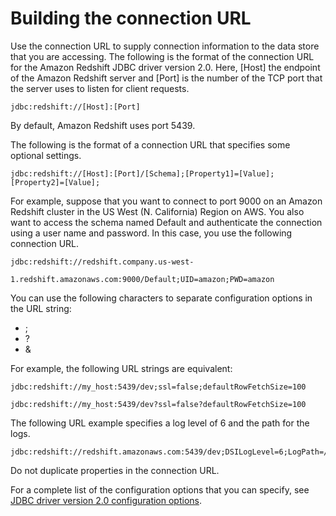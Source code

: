# Building the connection URL<a name="jdbc20-build-connection-url"></a>

Use the connection URL to supply connection information to the data store that you are accessing\. The following is the format of the connection URL for the Amazon Redshift JDBC driver version 2\.0\. Here, \[Host\] the endpoint of the Amazon Redshift server and \[Port\] is the number of the TCP port that the server uses to listen for client requests\.

```
jdbc:redshift://[Host]:[Port]
```

By default, Amazon Redshift uses port 5439\.

The following is the format of a connection URL that specifies some optional settings\.

```
jdbc:redshift://[Host]:[Port]/[Schema];[Property1]=[Value];
[Property2]=[Value];
```

For example, suppose that you want to connect to port 9000 on an Amazon Redshift cluster in the US West \(N\. California\) Region on AWS\. You also want to access the schema named Default and authenticate the connection using a user name and password\. In this case, you use the following connection URL\.

```
jdbc:redshift://redshift.company.us-west-
                1.redshift.amazonaws.com:9000/Default;UID=amazon;PWD=amazon
```

You can use the following characters to separate configuration options in the URL string:
+ ;
+ ?
+ &

For example, the following URL strings are equivalent:

```
jdbc:redshift://my_host:5439/dev;ssl=false;defaultRowFetchSize=100
```

```
jdbc:redshift://my_host:5439/dev?ssl=false?defaultRowFetchSize=100
```

The following URL example specifies a log level of 6 and the path for the logs\.

```
jdbc:redshift://redshift.amazonaws.com:5439/dev;DSILogLevel=6;LogPath=/home/user/logs";
```

Do not duplicate properties in the connection URL\.

For a complete list of the configuration options that you can specify, see [JDBC driver version 2\.0 configuration options](jdbc20-configuration-options.md)\. 
